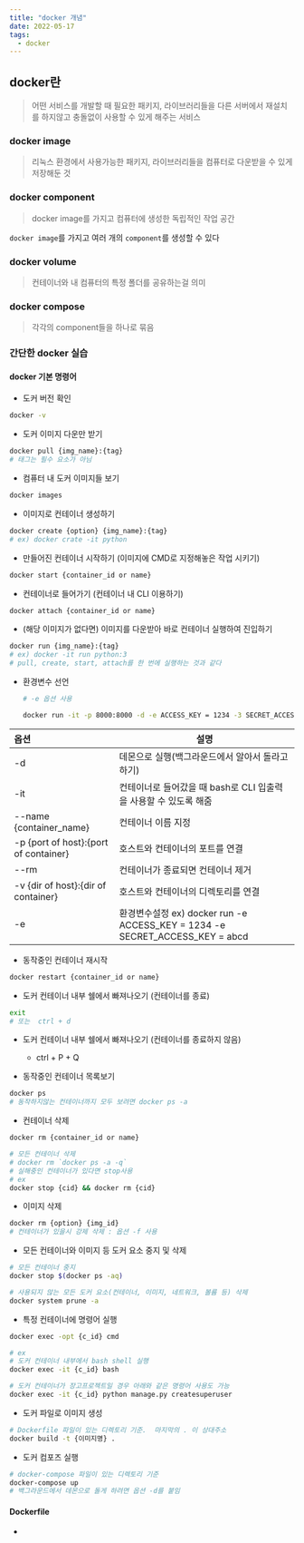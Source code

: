 ```yaml
---
title: "docker 개념"
date: 2022-05-17
tags:
  - docker
---
```






## docker란

>  어떤 서비스를 개발할 때 필요한 패키지, 라이브러리들을 다른 서버에서 재설치를 하지않고 충돌없이 사용할 수 있게 해주는 서비스



### docker image

> 리눅스 환경에서 사용가능한 패키지, 라이브러리들을 컴퓨터로 다운받을 수 있게 저장해둔 것



### docker component

> docker image를 가지고 컴퓨터에 생성한 독립적인 작업 공간

`docker image`를 가지고 여러 개의 `component`를 생성할 수 있다



### docker volume

> 컨테이너와 내 컴퓨터의 특정 폴더를 공유하는걸 의미



### docker compose

> 각각의 component들을 하나로 묶음



### 간단한 docker 실습

#### docker 기본 명령어

* 도커 버전 확인

```bash
docker -v
```



* 도커 이미지 다운만 받기

```bash
docker pull {img_name}:{tag}
# 태그는 필수 요소가 아님
```



* 컴퓨터 내 도커 이미지들 보기

```bash
docker images
```



* 이미지로 컨테이너 생성하기

```bash
docker create {option} {img_name}:{tag}
# ex) docker crate -it python
```



* 만들어진 컨테이너 시작하기 (이미지에 CMD로 지정해놓은 작업 시키기)

```bash
docker start {container_id or name}
```



* 컨테이너로 들어가기 (컨테이너 내 CLI 이용하기)

```bash
docker attach {container_id or name}
```



* (해당 이미지가 없다면) 이미지를 다운받아 바로 컨테이너 실행하여 진입하기

```bash
docker run {img_name}:{tag}
# ex) docker -it run python:3
# pull, create, start, attach를 한 번에 실행하는 것과 같다
```

* 환경변수 선언

  ```bash
  # -e 옵션 사용
  
  docker run -it -p 8000:8000 -d -e ACCESS_KEY = 1234 -3 SECRET_ACCESS_KEY = abcd
  ```

  



| 옵션                                  | 설명                                                         |
| :------------------------------------ | ------------------------------------------------------------ |
| -d                                    | 데몬으로 실행(백그라운드에서 알아서 돌라고 하기)             |
| -it                                   | 컨테이너로 들어갔을 때 bash로 CLI 입출력을 사용할 수 있도록 해줌 |
| --name {container_name}               | 컨테이너 이름 지정                                           |
| -p {port of host}:{port of container} | 호스트와 컨테이너의 포트를 연결                              |
| --rm                                  | 컨테이너가 종료되면 컨테이너 제거                            |
| -v {dir of host}:{dir of container}   | 호스트와 컨테이너의 디렉토리를 연결                          |
| -e                                    | 환경변수설정 ex) docker run -e ACCESS_KEY = 1234 -e SECRET_ACCESS_KEY = abcd |



* 동작중인 컨테이너 재시작

```bash
docker restart {container_id or name}
```



* 도커 컨테이너 내부 쉘에서 빠져나오기 (컨테이너를 종료)

```bash
exit
# 또는  ctrl + d
```



* 도커 컨테이너 내부 쉘에서 빠져나오기 (컨테이너를 종료하지 않음)

  * ctrl + P + Q

    

* 동작중인 컨테이너 목록보기

```bash
docker ps
# 동작하지않는 컨테이너까지 모두 보려면 docker ps -a
```



* 컨테이너 삭제

```bash
docker rm {container_id or name}

# 모든 컨테이너 삭제
# docker rm `docker ps -a -q`
# 실해중인 컨테이너가 있다면 stop사용
# ex
docker stop {cid} && docker rm {cid}
```



* 이미지 삭제

```bash
docker rm {option} {img_id}
# 컨테이너가 있을시 강제 삭제 : 옵션 -f 사용

```



* 모든 컨테이너와 이미지 등 도커 요소 중지 및 삭제

```bash
# 모든 컨테이너 중지
docker stop $(docker ps -aq)

# 사용되지 않는 모든 도커 요소(컨테이너, 이미지, 네트워크, 볼륨 등) 삭제
docker system prune -a
```



* 특정 컨테이너에 명령어 실행

```bash
docker exec -opt {c_id} cmd 

# ex
# 도커 컨테이너 내부에서 bash shell 실행
docker exec -it {c_id} bash

# 도커 컨테이너가 장고프로젝트일 경우 아래와 같은 명령어 사용도 가능
docker exec -it {c_id} python manage.py createsuperuser
```





* 도커 파일로 이미지 생성

```bash
# Dockerfile 파일이 있는 디렉토리 기준.  마지막의 . 이 상대주소
docker build -t {이미지명} .
```



* 도커 컴포즈 실행

```bash
# docker-compose 파일이 있는 디렉토리 기준
docker-compose up
# 백그라운드에서 데몬으로 돌게 하려면 옵션 -d를 붙임
```



#### Dockerfile



* 

